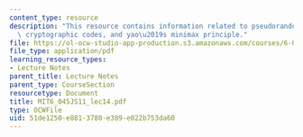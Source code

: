 ```yaml
---
content_type: resource
description: "This resource contains information related to pseudorandom generators,\
  \ cryptographic codes, and yao\u2019s minimax principle."
file: https://ol-ocw-studio-app-production.s3.amazonaws.com/courses/6-045j-automata-computability-and-complexity-spring-2011/51de1250e8813780e389e022b753da60_MIT6_045JS11_lec14.pdf
file_type: application/pdf
learning_resource_types:
- Lecture Notes
parent_title: Lecture Notes
parent_type: CourseSection
resourcetype: Document
title: MIT6_045JS11_lec14.pdf
type: OCWFile
uid: 51de1250-e881-3780-e389-e022b753da60
---
```

